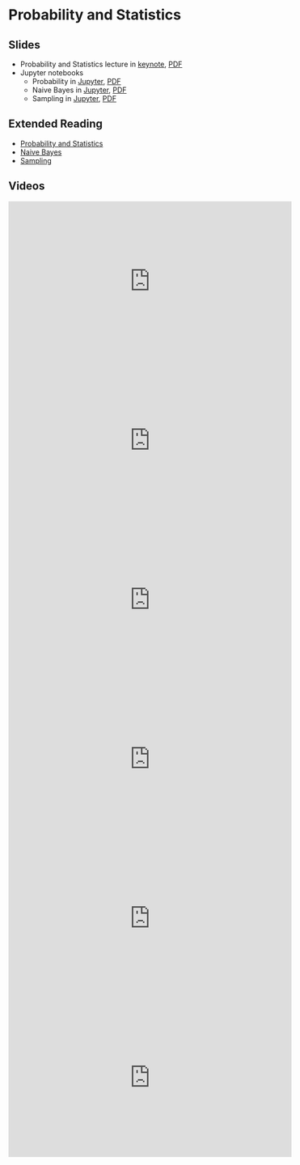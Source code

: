 # Probability and Statistics

## Slides

* Probability and Statistics lecture in
  [keynote](../slides/1_24/2-Statistics.key),
  [PDF](../slides/1_24/2-Statistics.pdf)
* Jupyter notebooks
  * Probability in [Jupyter](../slides/1_24/probability.ipynb),
  [PDF](../slides/1_24/probability.pdf)
  * Naive Bayes in [Jupyter](../slides/1_24/naive-bayes.ipynb),
  [PDF](../slides/1_24/naive-bayes.pdf)
  * Sampling in [Jupyter](../slides/1_24/sampling.ipynb),
  [PDF](../slides/1_24/sampling.pdf)

## Extended Reading

* [Probability and Statistics](http://en.diveintodeeplearning.org/chapter_crashcourse/probability.html)
* [Naive Bayes](http://en.diveintodeeplearning.org/chapter_crashcourse/naive-bayes.html)
* [Sampling](http://en.diveintodeeplearning.org/chapter_crashcourse/sampling.html)

## Videos

<center><iframe width="560" height="315" src="https://www.youtube.com/embed/N17ovGpUz3M" frameborder="0" allowfullscreen></iframe></center>

<center><iframe width="560" height="315" src="https://www.youtube.com/embed/f_gP3KaeJV8" frameborder="0" allowfullscreen></iframe></center>

<center><iframe width="560" height="315" src="https://www.youtube.com/embed/clWLNb3-rps" frameborder="0" allowfullscreen></iframe></center>

<center><iframe width="560" height="315" src="https://www.youtube.com/embed/bVLXubD9wcI" frameborder="0" allowfullscreen></iframe></center>

<center><iframe width="560" height="315" src="https://www.youtube.com/embed/rPcQcHZhWeE" frameborder="0" allowfullscreen></iframe></center>

<center><iframe width="560" height="315" src="https://www.youtube.com/embed/OCyc0bCRVgE" frameborder="0" allowfullscreen></iframe></center>


